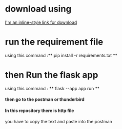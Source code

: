 # download using 
[I'm an inline-style link  for download ](https://github.com/rafiqul0396/impresscio_level_prediction/archive/refs/heads/master.zip")


# run the requirement  file 
using this command :** pip install -r requirements.txt **

# then Run the  flask app
using this command : ** flask --app app run **

#### then go to the postman or thunderbird 
####  In this repository there is http file 
you have to copy the text and paste into the  postman


